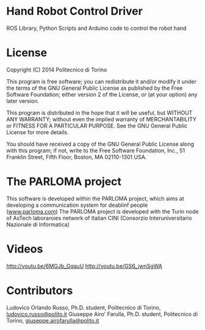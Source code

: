 Hand Robot Control Driver
============

ROS Library, Python Scripts and Arduino code to control the robot hand


License
============
Copyright (C) 2014 Politecnico di Torino

This program is free software; you can redistribute it and/or modify
it under the terms of the GNU General Public License as published by
the Free Software Foundation; either version 2 of the License, or
(at your option) any later version.

This program is distributed in the hope that it will be useful,
but WITHOUT ANY WARRANTY; without even the implied warranty of
MERCHANTABILITY or FITNESS FOR A PARTICULAR PURPOSE.  See the
GNU General Public License for more details.

You should have received a copy of the GNU General Public License along
with this program; if not, write to the Free Software Foundation, Inc.,
51 Franklin Street, Fifth Floor, Boston, MA 02110-1301 USA.



The PARLOMA project
===========
This software is developed within the PARLOMA project, which aims
at developing a communication system for deablinf people (www.parloma.com)
The PARLOMA project is developed with the Turin node of AsTech laboraroies
network of Italian CINI (Consorzio Interuniversitario Nazionale di Informatica)

Videos
============
http://youtu.be/6MGJb_GqauU
http://youtu.be/GS6_jwnSgWA


Contributors
============
Ludovico Orlando Russo, Ph.D. student, Politecnico di Torino, ludovico.russo@polito.it
Giuseppe Airo' Farulla, Ph.D. student, Politecnico di Torino, giuseppe.airofarulla@polito.it
